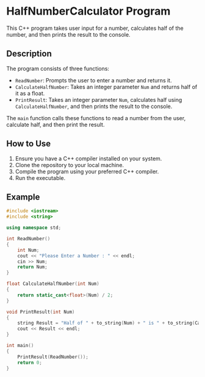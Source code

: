# HalfNumberCalculator Program

This C++ program takes user input for a number, calculates half of the number, and then prints the result to the console.

## Description

The program consists of three functions:
- `ReadNumber`: Prompts the user to enter a number and returns it.
- `CalculateHalfNumber`: Takes an integer parameter `Num` and returns half of it as a float.
- `PrintResult`: Takes an integer parameter `Num`, calculates half using `CalculateHalfNumber`, and then prints the result to the console.

The `main` function calls these functions to read a number from the user, calculate half, and then print the result.

## How to Use

1. Ensure you have a C++ compiler installed on your system.
2. Clone the repository to your local machine.
3. Compile the program using your preferred C++ compiler.
4. Run the executable.

## Example

```cpp
#include <iostream>
#include <string>

using namespace std;

int ReadNumber()
{
    int Num;
    cout << "Please Enter a Number : " << endl;
    cin >> Num;
    return Num;
}

float CalculateHalfNumber(int Num)
{
    return static_cast<float>(Num) / 2;
}

void PrintResult(int Num)
{
    string Result = "Half of " + to_string(Num) + " is " + to_string(CalculateHalfNumber(Num));
    cout << Result << endl;
}

int main()
{
    PrintResult(ReadNumber());
    return 0;
}
